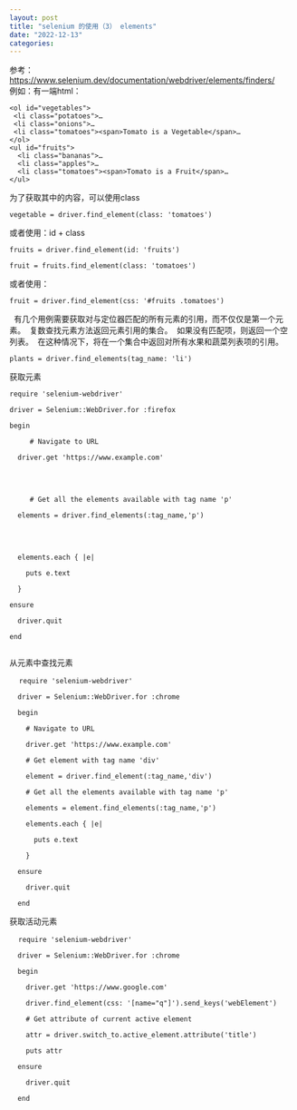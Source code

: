 ```yaml
---
layout: post
title: "selenium 的使用（3） elements"
date: "2022-12-13"
categories: 
---
```

<div class="pattern-example-brief">参考：<a href="https://www.selenium.dev/documentation/webdriver/elements/finders/">https://www.selenium.dev/documentation/webdriver/elements/finders/</a></div>

<div class="pattern-example-brief">例如：有一端html：</div>

<div class="pattern-example-brief">
<pre>
<code>&lt;ol id=&quot;vegetables&quot;&gt;
 &lt;li class=&quot;potatoes&quot;&gt;&hellip;
 &lt;li class=&quot;onions&quot;&gt;&hellip;
 &lt;li class=&quot;tomatoes&quot;&gt;&lt;span&gt;Tomato is a Vegetable&lt;/span&gt;&hellip;
&lt;/ol&gt;
&lt;ul id=&quot;fruits&quot;&gt;
  &lt;li class=&quot;bananas&quot;&gt;&hellip;
  &lt;li class=&quot;apples&quot;&gt;&hellip;
  &lt;li class=&quot;tomatoes&quot;&gt;&lt;span&gt;Tomato is a Fruit&lt;/span&gt;&hellip;
&lt;/ul&gt;
</code></pre>

<p>为了获取其中的内容，可以使用class</p>

<pre><code>vegetable = driver.find_element(class: &#39;tomatoes&#39;)</code></pre>

<p>或者使用：id + class</p>

<pre><code>fruits = driver.find_element(id: &#39;fruits&#39;)<br />
fruit = fruits.find_element(class: &#39;tomatoes&#39;)</code></pre>

<p>或者使用：</p>

<pre><code>fruit = driver.find_element(css: &#39;#fruits .tomatoes&#39;)</code></pre>
<p>&nbsp; 有几个用例需要获取对与定位器匹配的所有元素的引用，而不仅仅是第一个元素。&nbsp; 复数查找元素方法返回元素引用的集合。&nbsp; 如果没有匹配项，则返回一个空列表。&nbsp; 在这种情况下，将在一个集合中返回对所有水果和蔬菜列表项的引用。</p>

<pre><code>plants = driver.find_elements(tag_name: &#39;li&#39;)</code></pre>
<p>获取元素</p>

<pre><code>require &#39;selenium-webdriver&#39;<br />
driver = Selenium::WebDriver.for :firefox<br />
begin<br />
&nbsp;&nbsp;&nbsp;&nbsp; # Navigate to URL<br />
&nbsp; driver.get &#39;https://www.example.com&#39;</code></p>

<p><code>&nbsp;&nbsp;&nbsp;&nbsp; # Get all the elements available with tag name &#39;p&#39;<br />
&nbsp; elements = driver.find_elements(:tag_name,&#39;p&#39;)</code></p>

<p><code>&nbsp; elements.each { |e|<br />
&nbsp;&nbsp;&nbsp; puts e.text<br />
&nbsp; }<br />
ensure<br />
&nbsp; driver.quit<br />
end</code></pre>
<p>从元素中查找元素</p>

<pre>&nbsp; <code>require &#39;selenium-webdriver&#39;<br />
&nbsp; driver = Selenium::WebDriver.for :chrome<br />
&nbsp; begin<br />
&nbsp;&nbsp;&nbsp; # Navigate to URL<br />
&nbsp;&nbsp;&nbsp; driver.get &#39;https://www.example.com&#39;

&nbsp;&nbsp;&nbsp; # Get element with tag name &#39;div&#39;<br />
&nbsp;&nbsp;&nbsp; element = driver.find_element(:tag_name,&#39;div&#39;)

&nbsp;&nbsp;&nbsp; # Get all the elements available with tag name &#39;p&#39;<br />
&nbsp;&nbsp;&nbsp; elements = element.find_elements(:tag_name,&#39;p&#39;)

&nbsp;&nbsp;&nbsp; elements.each { |e|<br />
&nbsp;&nbsp;&nbsp;&nbsp;&nbsp; puts e.text<br />
&nbsp;&nbsp;&nbsp; }<br />
&nbsp; ensure<br />
&nbsp;&nbsp;&nbsp; driver.quit<br />
&nbsp; end</code></pre>
<p>获取活动元素</p>

<pre>&nbsp;<code> require &#39;selenium-webdriver&#39;<br />
&nbsp; driver = Selenium::WebDriver.for :chrome<br />
&nbsp; begin<br />
&nbsp;&nbsp;&nbsp; driver.get &#39;https://www.google.com&#39;<br />
&nbsp;&nbsp;&nbsp; driver.find_element(css: &#39;[name=&quot;q&quot;]&#39;).send_keys(&#39;webElement&#39;)

&nbsp;&nbsp;&nbsp; # Get attribute of current active element<br />
&nbsp;&nbsp;&nbsp; attr = driver.switch_to.active_element.attribute(&#39;title&#39;)<br />
&nbsp;&nbsp;&nbsp; puts attr<br />
&nbsp; ensure<br />
&nbsp;&nbsp;&nbsp; driver.quit<br />
&nbsp; end</code><br />
&nbsp;</code></pre>

<p>&nbsp;</p>

<p>&nbsp;</p>
</div>

